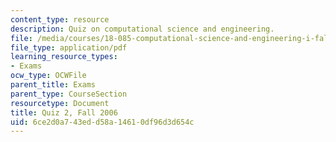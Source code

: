 ```yaml
---
content_type: resource
description: Quiz on computational science and engineering.
file: /media/courses/18-085-computational-science-and-engineering-i-fall-2008/6ce2d0a743edd58a14610df96d3d654c_quiz2_18085_f06.pdf
file_type: application/pdf
learning_resource_types:
- Exams
ocw_type: OCWFile
parent_title: Exams
parent_type: CourseSection
resourcetype: Document
title: Quiz 2, Fall 2006
uid: 6ce2d0a7-43ed-d58a-1461-0df96d3d654c
---
```

